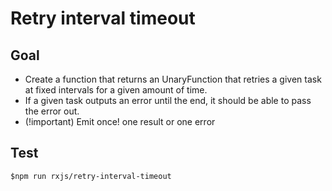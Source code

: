 # Retry interval timeout

## Goal
- Create a function that returns an UnaryFunction that retries a given task at fixed intervals for a given amount of time.
- If a given task outputs an error until the end, it should be able to pass the error out.
- (!important) Emit once! one result or one error
## Test
`$npm run rxjs/retry-interval-timeout`

